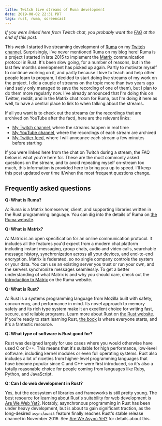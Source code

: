 ```yaml
---
title: Twitch live streams of Ruma development
date: 2019-08-02 22:31 PDT
tags: rust, ruma, screencast
---
```


*If you were linked here from Twitch chat, you probably want the <a href="#frequently-asked-questions">FAQ</a> at the end of this post.*


This week I started live streaming development of [Ruma](https://www.ruma.io/) on my [Twitch channel](https://www.twitch.com/jimmycuadra).
Surprisingly, I've never mentioned Ruma on my blog here!
Ruma is a project I started in late 2015 to implement the [Matrix](https://matrix.org) communication protocol in Rust.
It's been slow going, for a number of reasons, but in the last few months development has picked up again.
Partly to motivate myself to continue working on it, and partly because I love to teach and help other people learn to program, I decided to start doing live streams of my work on the project.
I did a couple of streams on the topic more than two years ago (and sadly only managed to save the recording of one of them), but I plan to do them more regularly now.
I've already announced that I'm doing this on Twitter, reddit, and in the Matrix chat room for Ruma, but I'm doing it here as well, to have a central place to link to when talking about the streams.

If all you want is to check out the streams (or the recordings that are archived on YouTube after the fact), here are the relevant links:

* [My Twitch channel](https://www.twitch.com/jimmycuadra), where the streams happen in real time
* [My YouTube channel](https://www.youtube.com/channel/UCnflGGv5ZM2kdn9RPb2NG6Q), where the recordings of each stream are archived
* [My Twitter feed](https://twitter.com/jimmycuadra), where I will announce each stream a few minutes before starting

If you were linked here from the chat on Twitch during a stream, the FAQ below is what you're here for.
These are the most commonly asked questions on the stream, and to avoid repeating myself on-stream too much, this information is provided here to bring you up to speed.
I'll keep this post updated over time if/when the most frequent questions change.

## Frequently asked questions

**Q: What is Ruma?**

A: Ruma is a Matrix homeserver, client, and supporting libraries written in the Rust programming language.
You can dig into the details of Ruma on [the Ruma website](https://www.ruma.io/).

**Q: What is Matrix?**

A: Matrix is an open specification for an online communication protocol.
It includes all the features you'd expect from a modern chat platform including instant messaging, group chats, audio and video calls, searchable message history, synchronization across all your devices, and end-to-end encryption.
Matrix is federated, so no single company controls the system or your data.
You can use an existing server you trust or run your own, and the servers synchronize messages seamlessly.
To get a better understanding of what Matrix is and why you should care, check out the [Introduction to Matrix](https://www.ruma.io/docs/matrix/) on the Ruma website.

**Q: What is Rust?**

A: Rust is a systems programming language from Mozilla built with safety, concurrency, and performance in mind.
Its novel approach to memory safety and its rich type system make it an excellent choice for writing fast, secure, and reliable programs.
Learn more about Rust on [the Rust website](https://www.rust-lang.org/).
If you're ready to start learning Rust, [the book](https://doc.rust-lang.org/book/) is where everyone starts, and it's a fantastic resource.

**Q: What type of software is Rust good for?**

Rust was designed largely for use cases where you would otherwise have used C or C++.
This means that it's suitable for high performance, low-level software, including kernel modules or even full operating systems.
Rust also includes a lot of niceties from higher-level programming languages that have become popular since C and C++ were first introduced, so it's also a totally reasonable choice for people coming from languages like Ruby, Python, and JavaScript.

**Q: Can I do web development in Rust?**

Yes, but the ecosystem of libraries and frameworks is still pretty young.
The best resource for learning about Rust's suitability for web development is [Are We Web Yet?](https://www.arewewebyet.org/).
Notably, asynchronous programming in Rust has been under heavy development, but is about to gain significant traction, as the long-desired `async`/`await` feature finally reaches Rust's stable release channel in November 2019.
See [Are We Async Yet?](https://areweasyncyet.rs/) for details about this.
